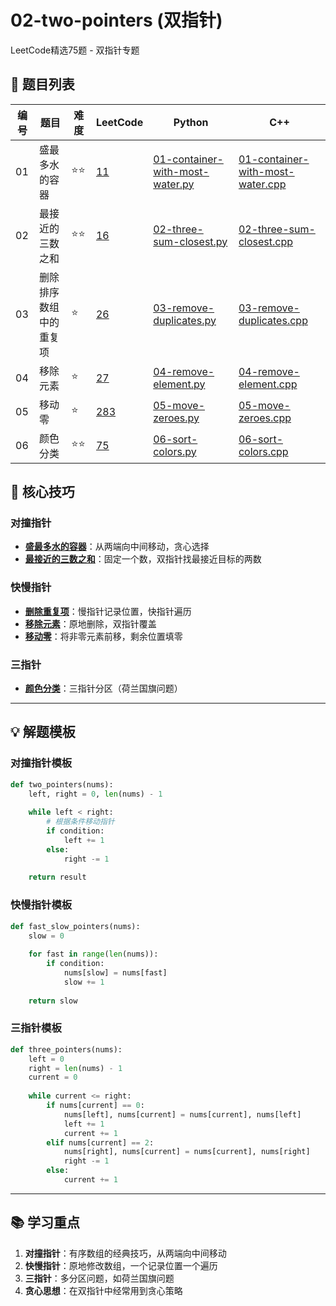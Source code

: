 # 02-two-pointers (双指针)

LeetCode精选75题 - 双指针专题

## 📝 题目列表

| 编号 | 题目 | 难度 | LeetCode | Python | C++ |
|------|------|------|----------|--------|-----|
| 01 | 盛最多水的容器 | ⭐⭐ | [11](https://leetcode.cn/problems/container-with-most-water/) | [01-container-with-most-water.py](./01-container-with-most-water.py) | [01-container-with-most-water.cpp](./01-container-with-most-water.cpp) |
| 02 | 最接近的三数之和 | ⭐⭐ | [16](https://leetcode.cn/problems/3sum-closest/) | [02-three-sum-closest.py](./02-three-sum-closest.py) | [02-three-sum-closest.cpp](./02-three-sum-closest.cpp) |
| 03 | 删除排序数组中的重复项 | ⭐ | [26](https://leetcode.cn/problems/remove-duplicates-from-sorted-array/) | [03-remove-duplicates.py](./03-remove-duplicates.py) | [03-remove-duplicates.cpp](./03-remove-duplicates.cpp) |
| 04 | 移除元素 | ⭐ | [27](https://leetcode.cn/problems/remove-element/) | [04-remove-element.py](./04-remove-element.py) | [04-remove-element.cpp](./04-remove-element.cpp) |
| 05 | 移动零 | ⭐ | [283](https://leetcode.cn/problems/move-zeroes/) | [05-move-zeroes.py](./05-move-zeroes.py) | [05-move-zeroes.cpp](./05-move-zeroes.cpp) |
| 06 | 颜色分类 | ⭐⭐ | [75](https://leetcode.cn/problems/sort-colors/) | [06-sort-colors.py](./06-sort-colors.py) | [06-sort-colors.cpp](./06-sort-colors.cpp) |

## 🎯 核心技巧

### 对撞指针
- **[盛最多水的容器](./01-container-with-most-water.py)**：从两端向中间移动，贪心选择
- **[最接近的三数之和](./02-three-sum-closest.py)**：固定一个数，双指针找最接近目标的两数

### 快慢指针
- **[删除重复项](./03-remove-duplicates.py)**：慢指针记录位置，快指针遍历
- **[移除元素](./04-remove-element.py)**：原地删除，双指针覆盖
- **[移动零](./05-move-zeroes.py)**：将非零元素前移，剩余位置填零

### 三指针
- **[颜色分类](./06-sort-colors.py)**：三指针分区（荷兰国旗问题）

---

## 💡 解题模板

### 对撞指针模板
```python
def two_pointers(nums):
    left, right = 0, len(nums) - 1
    
    while left < right:
        # 根据条件移动指针
        if condition:
            left += 1
        else:
            right -= 1
    
    return result
```

### 快慢指针模板
```python
def fast_slow_pointers(nums):
    slow = 0
    
    for fast in range(len(nums)):
        if condition:
            nums[slow] = nums[fast]
            slow += 1
    
    return slow
```

### 三指针模板
```python
def three_pointers(nums):
    left = 0
    right = len(nums) - 1
    current = 0
    
    while current <= right:
        if nums[current] == 0:
            nums[left], nums[current] = nums[current], nums[left]
            left += 1
            current += 1
        elif nums[current] == 2:
            nums[right], nums[current] = nums[current], nums[right]
            right -= 1
        else:
            current += 1
```

---

## 📚 学习重点

1. **对撞指针**：有序数组的经典技巧，从两端向中间移动
2. **快慢指针**：原地修改数组，一个记录位置一个遍历
3. **三指针**：多分区问题，如荷兰国旗问题
4. **贪心思想**：在双指针中经常用到贪心策略
